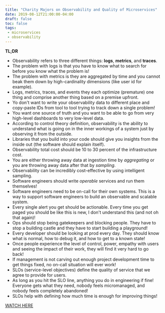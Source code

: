 ```yaml
---
title: "Charity Majors on Observability and Quality of Microservices"
date: 2019-08-12T21:00:00-04:00
draft: false
toc: false
tags:
 - microservices
 - observability
---
```


**TL;DR**

 - Observability refers to three different things: **logs**, **metrics**, and **traces**.
 - The problem with logs is that you have to know what to search for before you know what the problem is!
 - The problem with metrics is they are aggregated by time and you cannot beak them down by high-cardinality dimensions (like user id for example).
 - Logs, metrics, traces, and events they each optimize (premature) one thing and comprise another thing based on a premise upfront.
 - Yo don't want to write your observability data to different place and copy-paste IDs from tool to tool trying to track down a single problem!
 - You want one source of truth and you want to be able to go from very high-level dashboards to very low-level data.
 - According to control theory definition, observability is the ability to understand what is going on in the inner workings of a system just by observing it from the outside.
 - Libraries that you build into your code should give you insights from the inside out (the software should explain itself).
 - Observability total cost should be 10 to 30 percent of the infrastructure cost.
 - You are either throwing away data at ingestion time by _aggregating_ or you are throwing away data after that by _sampling_.
 - Observability can be incredibly cost-effective by using intelligent sampling.
 - Software engineers should write _operable_ services and run them themselves!
 - Software engineers need to be on-call for their own systems. This is a way to support software engineers to build an observable and scalable system.
 - Every single alert you get should be actionable. Every time you get paged you should be like this is new, I don't understand this (and not oh that again)!
 - Ops should stop being gatekeepers and blocking people. They have to stop a building castle and they have to start building a playground!
 - Every developer should be looking at prod every day. They should know what is normal, how to debug it, and how to get to a known state!
 - Once people experience the level of control, power, empathy with users and seeing the impact of their work, they will find it very hard to go back!
 - If management is not carving out enough project development time to get things fixed, no on-call situation will ever work!
 - SLOs (service-level objectives) define the quality of service that we agree to provide for users.
 - As long as you hit the SLO line, anything you do in engineering if fine! Everyone gets what they need, nobody feels micromanaged, and nobody feels completely abandoned!
 - SLOs help with defining how much time is enough for improving things!

[WATCH HERE](https://www.youtube.com/watch?v=8u8A-bhhlSg)

